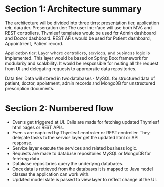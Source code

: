 # Section 1: Architecture summary
The architecture will be divided into three tiers: presentation tier, application teir, data tier.
Presentation tier: The user interface will use both MVC and REST controllers. Thymleaf templates would be used for Admin dashboard and Doctor dashboard. REST APIs would be used for Patient dashboard, Appointment, Patient record.

Application tier: Layer where controllers, services, and business logic is implemented. This layer would be based on Spring Boot framework for modularity and scalability. It would be responsible for routing all the request from UI and delegating requests to appropraite data repositories. 

Data tier: Data will stored in two databases - MySQL for structured data of patient, doctor, apointment, admin records and MongoDB for unstructured prescription documents.

# Section 2: Numbered flow

- Events get triggered at UI. Calls are made for fetching updated Thymleaf html pages or REST APIs.
- Events are captured by Thymleaf controller or REST controller. They delegate tasks to the service layer get the updated html or API response.
- Service layer execute the services and related business logic.
- Requests are made to database repositories MySQL or MongoDB for fetching data.
- Database repositories query the underlying databases.
- Once data is retrieved from the databases it is mapped to Java model classes the application can work with.
- Updated model state is passed to view layer to reflect change at the UI.
